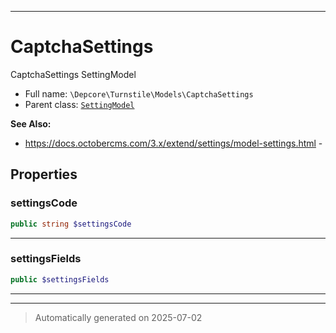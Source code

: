 ***

# CaptchaSettings

CaptchaSettings SettingModel



* Full name: `\Depcore\Turnstile\Models\CaptchaSettings`
* Parent class: [`SettingModel`](../../../System/Models/SettingModel.md)

**See Also:**

* https://docs.octobercms.com/3.x/extend/settings/model-settings.html - 



## Properties


### settingsCode



```php
public string $settingsCode
```






***

### settingsFields



```php
public $settingsFields
```






***



***
> Automatically generated on 2025-07-02
